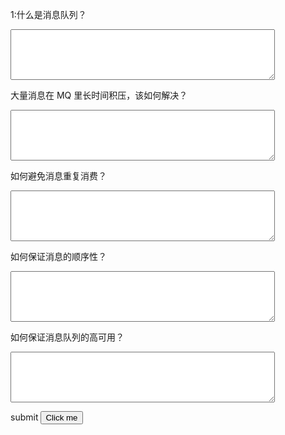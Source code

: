 1:什么是消息队列？<p/>
<textarea rows="5" cols="50" ></textarea>

大量消息在 MQ 里长时间积压，该如何解决？<p/>
<textarea rows="5" cols="50" ></textarea>

如何避免消息重复消费？<p/>
<textarea rows="5" cols="50" ></textarea>

如何保证消息的顺序性？<p/>
<textarea rows="5" cols="50"></textarea>

如何保证消息队列的高可用？<p/>
<textarea rows="5" cols="50" onblur="alert('ffff')"></textarea><p/>
<span id="aa">submit</span>
<button name="button" onclick="alert('http://www.google.com')">Click me</button>